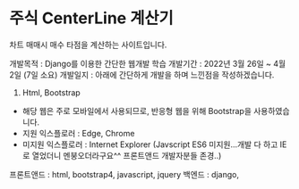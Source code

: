 # 주식 CenterLine 계산기
차트 매매시 매수 타점을 계산하는 사이트입니다.

개발목적 : Django를 이용한 간단한 웹개발 학습
개발기간 : 2022년 3월 26일 ~ 4월 2일 (7일 소요)
개발일지 : 아래에 간단하게 개발을 하며 느낀점을 작성하겠습니다.

1. Html, Bootstrap
 - 해당 웹은 주로 모바일에서 사용되므로, 반응형 웹을 위해 Bootstrap을 사용하였습니다.
 - 지원 익스플로러 : Edge, Chrome
 - 미지원 익스플로러 : Internet Explorer (Javscript ES6 미지원...개발 다 하고 IE로 열었더니 멘붕오더라구요^^ 프론트앤드 개발자분들 존경..)

프론트앤드 : html, bootstrap4, javascript, jquery
백엔드 : django, 

